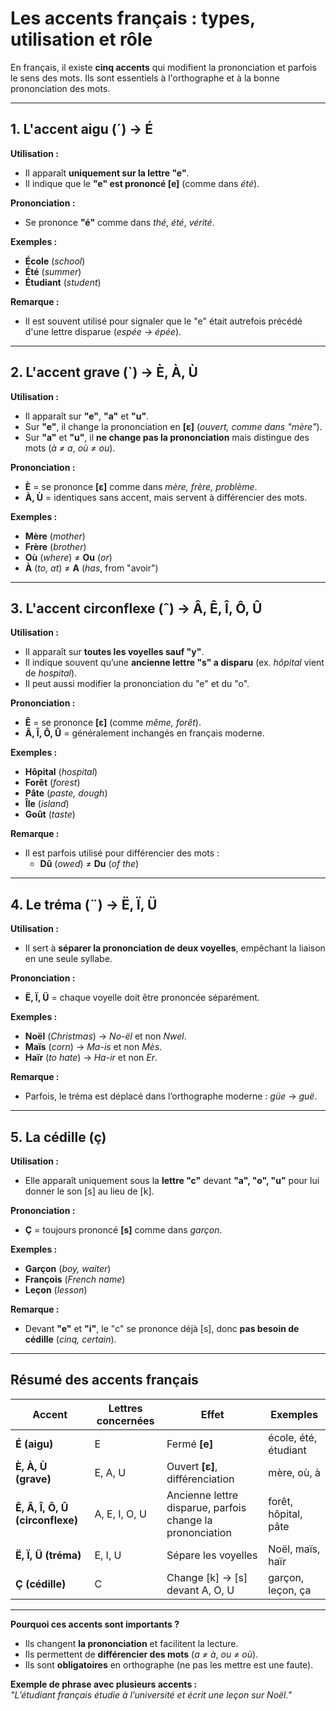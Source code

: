 # **Les accents français : types, utilisation et rôle**

En français, il existe **cinq accents** qui modifient la prononciation et parfois le sens des mots. Ils sont essentiels à l'orthographe et à la bonne prononciation des mots.  

---

## **1. L'accent aigu (´) → É**  

**Utilisation :**  
- Il apparaît **uniquement sur la lettre "e"**.  
- Il indique que le **"e" est prononcé [e]** (comme dans *été*).  

**Prononciation :**  
- Se prononce **"é"** comme dans *thé*, *été*, *vérité*.  

**Exemples :**  
- **École** (*school*)  
- **Été** (*summer*)  
- **Étudiant** (*student*)  

**Remarque :**  
- Il est souvent utilisé pour signaler que le "e" était autrefois précédé d'une lettre disparue (*espée → épée*).  

---

## **2. L'accent grave (`) → È, À, Ù**  

**Utilisation :**  
- Il apparaît sur **"e"**, **"a"** et **"u"**.  
- Sur **"e"**, il change la prononciation en **[ɛ]** (*ouvert, comme dans "mère"*).  
- Sur **"a"** et **"u"**, il **ne change pas la prononciation** mais distingue des mots (*à ≠ a*, *où ≠ ou*).  

**Prononciation :**  
- **È** = se prononce **[ɛ]** comme dans *mère, frère, problème*.  
- **À, Ù** = identiques sans accent, mais servent à différencier des mots.  

**Exemples :**  
- **Mère** (*mother*)  
- **Frère** (*brother*)  
- **Où** (*where*) ≠ **Ou** (*or*)  
- **À** (*to, at*) ≠ **A** (*has*, from "avoir")  

---

## **3. L'accent circonflexe (ˆ) → Â, Ê, Î, Ô, Û**  

**Utilisation :**  
- Il apparaît sur **toutes les voyelles sauf "y"**.  
- Il indique souvent qu’une **ancienne lettre "s" a disparu** (ex. *hôpital* vient de *hospital*).  
- Il peut aussi modifier la prononciation du "e" et du "o".  

**Prononciation :**  
- **Ê** = se prononce **[ɛ]** (comme *même, forêt*).  
- **Â, Î, Ô, Û** = généralement inchangés en français moderne.  

**Exemples :**  
- **Hôpital** (*hospital*)  
- **Forêt** (*forest*)  
- **Pâte** (*paste, dough*)  
- **Île** (*island*)  
- **Goût** (*taste*)  

**Remarque :**  
- Il est parfois utilisé pour différencier des mots :  
  - **Dû** (*owed*) ≠ **Du** (*of the*)  

---

## **4. Le tréma (¨) → Ë, Ï, Ü**  

**Utilisation :**  
- Il sert à **séparer la prononciation de deux voyelles**, empêchant la liaison en une seule syllabe.  

**Prononciation :**  
- **Ë, Ï, Ü** = chaque voyelle doit être prononcée séparément.  

**Exemples :**  
- **Noël** (*Christmas*) → *No-ël* et non *Nwel*.  
- **Maïs** (*corn*) → *Ma-is* et non *Mès*.  
- **Haïr** (*to hate*) → *Ha-ir* et non *Er*.  

**Remarque :**  
- Parfois, le tréma est déplacé dans l’orthographe moderne : *güe* → *guë*.  

---

## **5. La cédille (ç)**  

**Utilisation :**  
- Elle apparaît uniquement sous la **lettre "c"** devant **"a", "o", "u"** pour lui donner le son [s] au lieu de [k].  

**Prononciation :**  
- **Ç** = toujours prononcé **[s]** comme dans *garçon*.  

**Exemples :**  
- **Garçon** (*boy, waiter*)  
- **François** (*French name*)  
- **Leçon** (*lesson*)  

**Remarque :**  
- Devant **"e"** et **"i"**, le "c" se prononce déjà [s], donc **pas besoin de cédille** (*cinq, certain*).  

---

## **Résumé des accents français**  

| **Accent** | **Lettres concernées** | **Effet** | **Exemples** |
|-----------|--------------------|----------|-------------|
| **É (aigu)** | E | Fermé **[e]** | école, été, étudiant |
| **È, À, Ù (grave)** | E, A, U | Ouvert **[ɛ]**, différenciation | mère, où, à |
| **Ê, Â, Î, Ô, Û (circonflexe)** | A, E, I, O, U | Ancienne lettre disparue, parfois change la prononciation | forêt, hôpital, pâte |
| **Ë, Ï, Ü (tréma)** | E, I, U | Sépare les voyelles | Noël, maïs, haïr |
| **Ç (cédille)** | C | Change [k] → [s] devant A, O, U | garçon, leçon, ça |

---

**Pourquoi ces accents sont importants ?**  
- Ils changent **la prononciation** et facilitent la lecture.  
- Ils permettent de **différencier des mots** (*a ≠ à*, *ou ≠ où*).  
- Ils sont **obligatoires** en orthographe (ne pas les mettre est une faute).  

**Exemple de phrase avec plusieurs accents :**  
*"L’étudiant français étudie à l’université et écrit une leçon sur Noël."*
